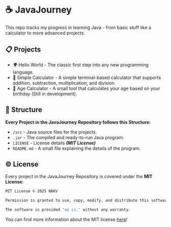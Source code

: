 # ☕ JavaJourney
This repo tracks my progress in learning Java - from basic stuff like a calculator to more advanced projects.

## 📋 Projects
- 🌍 Hello World - The classic first step into any new programming language.
- 🧮 Simple Calculator - A simple terminal-based calculator that supports addition, subtraction, multiplication, and division.
- 🎂 Age Calculator - A small tool that calculates your age based on your birthday (Still in development).
  
## 📁 Structure
**Every Project in the JavaJourney Repository follows this Structure:** 
- ```/src``` - Java source files for the projects.
- ```.jar``` - The compiled and ready-to-run Java program.
- ```LICENSE``` - License details ***(MIT License)***
- ```README.md``` - A small file explaining the details of the program.


## ©️ License
Every project in the JavaJourney Repository is covered under the **MIT License**:
```bash
MIT License © 2025 N6KV

Permission is granted to use, copy, modify, and distribute this software freely, provided that the copyright notice is included.

The software is provided "as is," without any warranty.
```
You can find more information about the MIT license [here](https://github.com/N6KV/JavaJourney/blob/main/LICENSE)!
